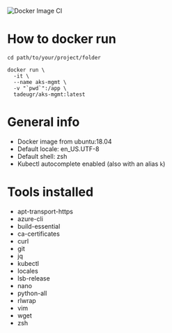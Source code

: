 ![Docker Image CI](https://github.com/tadeugr/aks-mgmt/workflows/Docker%20Image%20CI/badge.svg?branch=master&event=push)

# How to docker run

```
cd path/to/your/project/folder

docker run \
  -it \
  --name aks-mgmt \
  -v "`pwd`":/app \
  tadeugr/aks-mgmt:latest
```

# General info

* Docker image from ubuntu:18.04
* Default locale: en_US.UTF-8
* Default shell: zsh
* Kubectl autocomplete enabled (also with an alias `k`)

# Tools installed

* apt-transport-https
* azure-cli
* build-essential
* ca-certificates
* curl
* git
* jq
* kubectl
* locales
* lsb-release
* nano
* python-all
* rlwrap
* vim
* wget
* zsh
